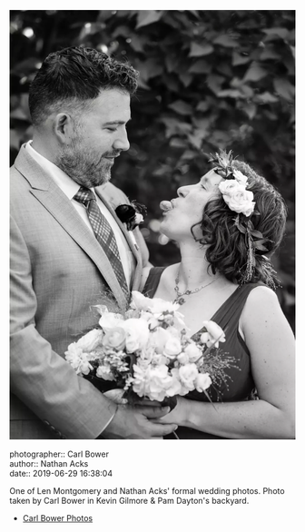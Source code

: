 ![One of Len Montgomery and Nathan Acks' formal wedding photos](assets/2019-06-29-set-2-the-portraits-04.webp)

photographer:: Carl Bower  
author:: Nathan Acks  
date:: 2019-06-29 16:38:04

One of Len Montgomery and Nathan Acks' formal wedding photos. Photo taken by Carl Bower in Kevin Gilmore & Pam Dayton's backyard.

* [Carl Bower Photos](https://carlbowerphotos.com)
